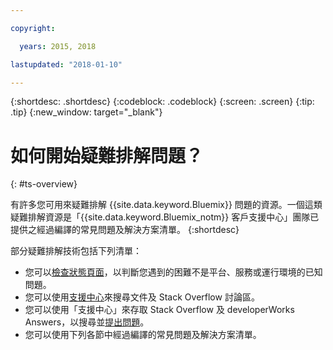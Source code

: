 ```yaml
---

copyright:

  years: 2015, 2018

lastupdated: "2018-01-10"

---
```


{:shortdesc: .shortdesc}
{:codeblock: .codeblock}
{:screen: .screen}
{:tip: .tip}
{:new_window: target="_blank"}


# 如何開始疑難排解問題？
{: #ts-overview}

有許多您可用來疑難排解 {{site.data.keyword.Bluemix}} 問題的資源。一個這類疑難排解資源是「{{site.data.keyword.Bluemix_notm}} 客戶支援中心」團隊已提供之經過編譯的常見問題及解決方案清單。
{:shortdesc}

部分疑難排解技術包括下列清單：
* 您可以[檢查狀態頁面](/docs/get-support/ViewStatus.html#viewing-bluemix-status)，以判斷您遇到的困難不是平台、服務或運行環境的已知問題。
* 您可以使用[支援中心](/docs/get-support/howtogetsupport.html#using-avatar)來搜尋文件及 Stack Overflow 討論區。
* 您可以使用「支援中心」來存取 Stack Overflow 及 developerWorks Answers，以搜尋並[提出問題](/docs/get-support/howtogetsupport.html#asking-a-question)。
* 您可以使用下列各節中經過編譯的常見問題及解決方案清單。
